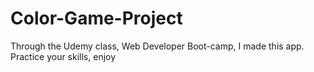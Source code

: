 # Color-Game-Project
Through the Udemy class, Web Developer Boot-camp, I made this app. Practice your skills, enjoy
